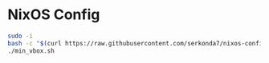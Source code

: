 # NixOS Config
```sh
sudo -i
bash -c "$(curl https://raw.githubusercontent.com/serkonda7/nixos-config/main/init.sh)"
./min_vbox.sh
```
